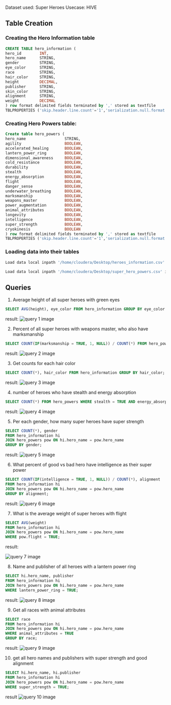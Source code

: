 Dataset used: Super Heroes
Usecase: HIVE

## Table Creation

### Creating the Hero Information table
```sql
CREATE TABLE hero_information (
hero_id        INT,
hero_name      STRING,
gender         STRING,
eye_color      STRING,
race           STRING,
hair_color     STRING,
height         DECIMAL,
publisher      STRING,
skin_color     STRING,
alignment      STRING,
weight         DECIMAL
) row format delimited fields terminated by ',' stored as textfile
TBLPROPERTIES ('skip.header.line.count'='1','serialization.null.format' = '-');
```

### Creating Hero Powers table:
```sql
Create table hero_powers (
hero_name                 STRING,
agility                   BOOLEAN,
accelerated_healing       BOOLEAN,
lantern_power_ring        BOOLEAN,
dimensional_awareness     BOOLEAN,
cold_resistance           BOOLEAN,
durability                BOOLEAN,
stealth                   BOOLEAN,
energy_absorption         BOOLEAN,
flight                    BOOLEAN,
danger_sense              BOOLEAN,
underwater_breathing      BOOLEAN,
marksmanship              BOOLEAN,
weapons_master            BOOLEAN,
power_augmentation        BOOLEAN,
animal_attributes         BOOLEAN,
longevity                 BOOLEAN,
intelligence              BOOLEAN,
super_strength            BOOLEAN,
cryokinesis               BOOLEAN
) row format delimited fields terminated by ',' stored as textfile
TBLPROPERTIES ('skip.header.line.count'='1','serialization.null.format' = '-');
```

### Loading data into their tables
```bash
Load data local inpath '/home/cloudera/Desktop/heroes_information.csv' into table hero_information;
```

```bash
Load data local inpath '/home/cloudera/Desktop/super_hero_powers.csv' into table hero_powers;
```

## Queries
1. Average height of all super heroes with green eyes
```sql
SELECT AVG(height), eye_color FROM hero_information GROUP BY eye_color HAVING eye_color = 'green';
```
result:
![query 1 image](assets/query1.png)

2. Percent of all super heroes with weapons master, who also have marksmanship
```sql
SELECT COUNT(IF(marksmanship = TRUE, 1, NULL)) / COUNT(*) FROM hero_powers WHERE weapons_master = TRUE;
```
result:
![query 2 image](assets/query2.png)

3. Get counts for each hair color
```sql
SELECT COUNT(*), hair_color FROM hero_information GROUP BY hair_color;
```
result:
![query 3 image](assets/query3.png)

4. number of heroes who have stealth and energy absorption
```sql
SELECT COUNT(*) FROM hero_powers WHERE stealth = TRUE AND energy_absorption = TRUE;
```
result:
![query 4 image](assets/query4.png)

5. Per each gender, how many super heroes have super strength
```sql
SELECT COUNT(*), gender
FROM hero_information hi
JOIN hero_powers pow ON hi.hero_name = pow.hero_name
GROUP BY gender;
```
result:
![query 5 image](assets/query5.png)

6. What percent of good vs bad hero have intelligence as their super power
```sql
SELECT COUNT(IF(intelligence = TRUE, 1, NULL)) / COUNT(*), alignment
FROM hero_information hi
JOIN hero_powers pow ON hi.hero_name = pow.hero_name
GROUP BY alignment;
```
result:
![query 6 image](assets/query6.png)

7. What is the average weight of super heroes with flight
```sql
SELECT AVG(weight)
FROM hero_information hi
JOIN hero_powers pow ON hi.hero_name = pow.hero_name
WHERE pow.flight = TRUE;
```
result:

![query 7 image](assets/query7.png)

8. Name and publisher of all heroes with a lantern power ring
```sql
SELECT hi.hero_name, publisher
FROM hero_information hi
JOIN hero_powers pow ON hi.hero_name = pow.hero_name
WHERE lantern_power_ring = TRUE;
```
result:
![query 8 image](assets/query8.png)

9. Get all races with animal attributes
```sql
SELECT race
FROM hero_information hi
JOIN hero_powers pow ON hi.hero_name = pow.hero_name
WHERE animal_attributes = TRUE
GROUP BY race;
```
result:
![query 9 image](assets/query9.png)

10. get all hero names and publishers with super strength and good alignment
```sql
SELECT hi.hero_name, hi.publisher
FROM hero_information hi
JOIN hero_powers pow ON hi.hero_name = pow.hero_name
WHERE super_strength = TRUE;
```
result
![query 10 image](assets/query10.png)
